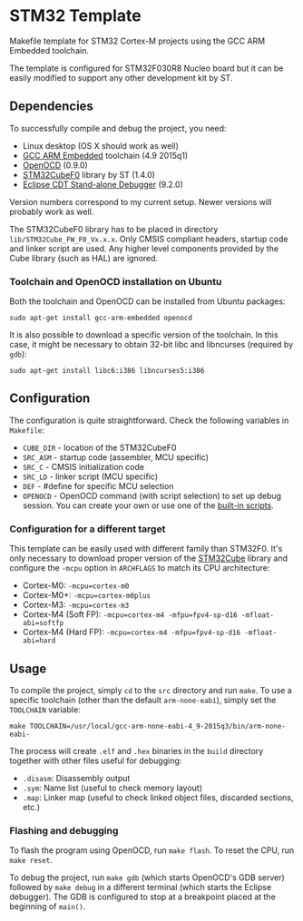 # STM32 Template

Makefile template for STM32 Cortex-M projects using the GCC ARM Embedded
toolchain.

The template is configured for STM32F030R8 Nucleo board but it can be easily
modified to support any other development kit by ST.

## Dependencies

To successfully compile and debug the project, you need:

- Linux desktop (OS X should work as well)
- [GCC ARM Embedded][1] toolchain (4.9 2015q1)
- [OpenOCD][2] (0.9.0)
- [STM32CubeF0][3] library by ST (1.4.0)
- [Eclipse CDT Stand-alone Debugger][4] (9.2.0)

Version numbers correspond to my current setup. Newer versions will probably
work as well.

The STM32CubeF0 library has to be placed in directory
``lib/STM32Cube_FW_F0_Vx.x.x``. Only CMSIS compliant headers, startup code and
linker script are used. Any higher level components provided by the Cube library
(such as HAL) are ignored.

### Toolchain and OpenOCD installation on Ubuntu

Both the toolchain and OpenOCD can be installed from Ubuntu packages:

	sudo apt-get install gcc-arm-embedded openocd

It is also possible to download a specific version of the toolchain. In this
case, it might be necessary to obtain 32-bit libc and libncurses (required by
`gdb`):

	sudo apt-get install libc6:i386 libncurses5:i386

## Configuration

The configuration is quite straightforward. Check the following variables in
`Makefile`:

- ``CUBE_DIR`` - location of the STM32CubeF0
- ``SRC_ASM`` - startup code (assembler, MCU specific)
- ``SRC_C`` - CMSIS initialization code
- ``SRC_LD`` - linker script (MCU specific)
- ``DEF`` - #define for specific MCU selection
- ``OPENOCD`` - OpenOCD command (with script selection) to set up debug session.
  You can create your own or use one of the [built-in scripts][5].

### Configuration for a different target

This template can be easily used with different family than STM32F0. It's only
necessary to download proper version of the [STM32Cube][6] library and configure
the ``-mcpu`` option in ``ARCHFLAGS`` to match its CPU architecture:

- Cortex-M0: ``-mcpu=cortex-m0``
- Cortex-M0+: ``-mcpu=cortex-m0plus``
- Cortex-M3: ``-mcpu=cortex-m3``
- Cortex-M4 (Soft FP): ``-mcpu=cortex-m4 -mfpu=fpv4-sp-d16 -mfloat-abi=softfp``
- Cortex-M4 (Hard FP): ``-mcpu=cortex-m4 -mfpu=fpv4-sp-d16 -mfloat-abi=hard``

## Usage

To compile the project, simply ``cd`` to the `src` directory and run ``make``.
To use a specific toolchain (other than the default `arm-none-eabi`), simply
set the `TOOLCHAIN` variable:

	make TOOLCHAIN=/usr/local/gcc-arm-none-eabi-4_9-2015q3/bin/arm-none-eabi-

The process will create `.elf` and `.hex` binaries in the `build` directory
together with other files useful for debugging:

- `.disasm`: Disassembly output
- `.sym`: Name list (useful to check memory layout)
- `.map`: Linker map (useful to check linked object files, discarded sections,
  etc.)

### Flashing and debugging

To flash the program using OpenOCD, run `make flash`. To reset the CPU, run
`make reset`.

To debug the project, run ``make gdb`` (which starts OpenOCD's GDB server)
followed by ``make debug`` in a different terminal (which starts the Eclipse
debugger). The GDB is configured to stop at a breakpoint placed at the beginning
of `main()`.

[1]: https://launchpad.net/gcc-arm-embedded
[2]: http://openocd.org/
[3]: http://www.st.com/web/catalog/tools/FM147/CL1794/SC961/SS1743/LN1897/PF260612
[4]: https://wiki.eclipse.org/CDT/StandaloneDebugger
[5]: https://github.com/ntfreak/openocd/tree/master/tcl/board
[6]: http://www.st.com/web/catalog/tools/FM147/CL1794/SC961/SS1743/LN1897
